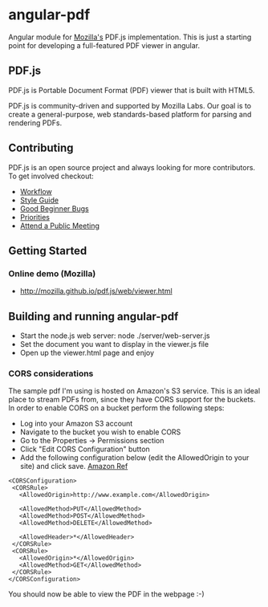 # angular-pdf

Angular module for [Mozilla's](https://github.com/mozilla/pdf.js/) PDF.js implementation.  This is just
a starting point for developing a full-featured PDF viewer in angular.

## PDF.js

PDF.js is Portable Document Format (PDF) viewer that is built with HTML5.

PDF.js is community-driven and supported by Mozilla Labs. Our goal is to
create a general-purpose, web standards-based platform for parsing and
rendering PDFs.

## Contributing

PDF.js is an open source project and always looking for more contributors. To
get involved checkout:

+ [Workflow](https://github.com/mozilla/pdf.js/wiki/Contributing)
+ [Style Guide](https://github.com/mozilla/pdf.js/wiki/Style-Guide)
+ [Good Beginner Bugs](https://github.com/mozilla/pdf.js/issues?direction=desc&labels=5-good-beginner-bug&page=1&sort=created&state=open)
+ [Priorities](https://github.com/mozilla/pdf.js/issues/milestones)
+ [Attend a Public Meeting](#weekly-public-meetings)

## Getting Started

### Online demo (Mozilla)

+ http://mozilla.github.io/pdf.js/web/viewer.html

## Building and running angular-pdf

+ Start the node.js web server: node ./server/web-server.js
+ Set the document you want to display in the viewer.js file
+ Open up the viewer.html page and enjoy

### CORS considerations

The sample pdf I'm using is hosted on Amazon's S3 service.  This is an ideal place to stream PDFs from, since
they have CORS support for the buckets.  In order to enable CORS on a bucket perform the following steps:

+ Log into your Amazon S3 account
+ Navigate to the bucket you wish to enable CORS
+ Go to the Properties -> Permissions section
+ Click "Edit CORS Configuration" button
+ Add the following configuration below (edit the AllowedOrigin to your site) and click save.  [Amazon Ref](http://docs.aws.amazon.com/AmazonS3/latest/dev/cors.html)

```
<CORSConfiguration>
 <CORSRule>
   <AllowedOrigin>http://www.example.com</AllowedOrigin>

   <AllowedMethod>PUT</AllowedMethod>
   <AllowedMethod>POST</AllowedMethod>
   <AllowedMethod>DELETE</AllowedMethod>

   <AllowedHeader>*</AllowedHeader>
 </CORSRule>
 <CORSRule>
   <AllowedOrigin>*</AllowedOrigin>
   <AllowedMethod>GET</AllowedMethod>
 </CORSRule>
</CORSConfiguration>
```

You should now be able to view the PDF in the webpage :-)



